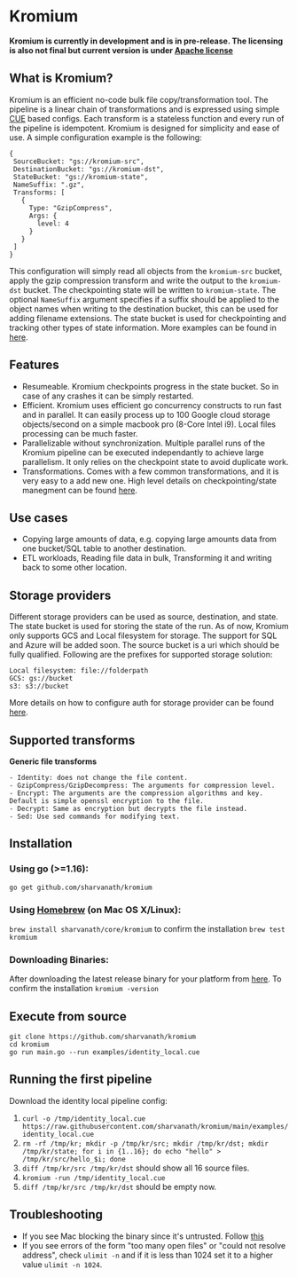 # Kromium
**Kromium is currently in development and is in pre-release. The licensing is also not final but current version is under [Apache license](https://www.apache.org/licenses/LICENSE-2.0)**

## What is Kromium?

Kromium is an efficient no-code bulk file copy/transformation tool. The pipeline is a linear chain of transformations and is expressed using simple [CUE](https://cuelang.org/) based configs. Each transform is a stateless function and every run of the pipeline is idempotent. Kromium is designed for simplicity and ease of use. A simple configuration example is the following:

```
{
 SourceBucket: "gs://kromium-src",
 DestinationBucket: "gs://kromium-dst",
 StateBucket: "gs://kromium-state",
 NameSuffix: ".gz",
 Transforms: [
   {
     Type: "GzipCompress",
     Args: {
       level: 4
     }
   }
 ]
}
```

This configuration will simply read all objects from the `kromium-src` bucket, apply the gzip compression transform and write the output to the `kromium-dst` bucket. The checkpointing state will be written to `kromium-state`. The optional `NameSuffix` argument specifies if a suffix should be applied to the object names when writing to the destination bucket, this can be used for adding filename extensions. The state bucket is used for checkpointing and tracking other types of state information. More examples can be found in [here](https://github.com/sharvanath/kromium/tree/main/examples).

## Features
- Resumeable. Kromium checkpoints progress in the state bucket. So in case of any crashes it can be simply restarted.
- Efficient. Kromium uses efficient go concurrency constructs to run fast and in parallel. It can easily process up to 100 Google cloud storage objects/second on a simple macbook pro (8-Core Intel i9). Local files processing can be much faster.
- Parallelizable without synchronization. Multiple parallel runs of the Kromium pipeline can be executed independantly to achieve large parallelism. It only relies on the checkpoint state to avoid duplicate work. 
- Transformations. Comes with a few common transformations, and it is very easy to a add new one.
High level details on checkpointing/state manegment can be found [here](https://github.com/sharvanath/kromium/blob/main/core/README.md).

## Use cases
- Copying large amounts of data, e.g. copying large amounts data from one bucket/SQL table to another destination.
- ETL workloads, Reading file data in bulk, Transforming it and writing back to some other location.

## Storage providers
Different storage providers can be used as source, destination, and state. The state bucket is used for storing the state of the run.
As of now, Kromium only supports GCS and Local filesystem for storage. The support for SQL and Azure will be added soon. The source bucket is a uri which should be fully qualified. Following are the prefixes for supported storage solution:
```
Local filesystem: file://folderpath
GCS: gs://bucket
s3: s3://bucket
```

More details on how to configure auth for storage provider can be found [here](https://github.com/sharvanath/kromium/tree/main/storage).

## Supported transforms
**Generic file transforms**
```
- Identity: does not change the file content.
- GzipCompress/GzipDecompress: The arguments for compression level.
- Encrypt: The arguments are the compression algorithms and key. Default is simple openssl encryption to the file.
- Decrypt: Same as encryption but decrypts the file instead.
- Sed: Use sed commands for modifying text.
```

## Installation
### Using go (>=1.16):
`go get github.com/sharvanath/kromium`

### Using [Homebrew](https://brew.sh/) (on Mac OS X/Linux):
`brew install sharvanath/core/kromium`
to confirm the installation
`brew test kromium`

### Downloading Binaries:
After downloading the latest release binary for your platform from [here](https://github.com/sharvanath/kromium/releases).
To confirm the installation
`kromium -version`

## Execute from source
```
git clone https://github.com/sharvanath/kromium 
cd kromium
go run main.go --run examples/identity_local.cue
```

## Running the first pipeline
Download the identity local pipeline config: 
1. `curl -o /tmp/identity_local.cue https://raw.githubusercontent.com/sharvanath/kromium/main/examples/identity_local.cue`
2. `rm -rf /tmp/kr; mkdir -p /tmp/kr/src; mkdir /tmp/kr/dst; mkdir /tmp/kr/state; for i in {1..16}; do echo "hello" > /tmp/kr/src/hello_$i; done`
3. `diff /tmp/kr/src /tmp/kr/dst` should show all 16 source files.
4. `kromium -run /tmp/identity_local.cue`
5. `diff /tmp/kr/src /tmp/kr/dst` should be empty now.

## Troubleshooting
* If you see Mac blocking the binary since it's untrusted. Follow [this](https://github.molgen.mpg.de/pages/bs/macOSnotes/mac/mac_procs_unsigned.html)
* If you see errors of the form "too many open files" or "could not resolve address", check `ulimit -n` and if it is less than 1024 set it to a higher value `ulimit -n 1024`.
